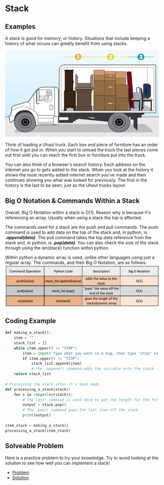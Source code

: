 # **Stack**
## **Examples**

A stack is good for memory, or history. Situations that include keeping a history of what occurs can greatly benefit from using stacks.


![](images/Uhaul_CrossSection.jpg)

Think of loading a Uhaul truck. Each box and piece of furniture has an order of how it got put in. When you start to unload the truck the last pieces come out first until you can reach the first box or furniture put into the truck.

You can also think of a browser's search history. Each address on the internet you go to gets added to the stack. When you look at the history it shows the most recently added internet search you've made and then continues showing you what was looked for previously. The first in the history is the last to be seen, just as the Uhaul trucks layout.

## **Big O Notation & Commands Within a Stack**
Overall, Big O Notation within a stack is O(1). Reason why is because it's referencing an array. Usually when using a stack the top is affected. 

The commands used for a stack are the push and pull commands. The push command is used to add data on the top of the stack and, in python, is ***.append(data)***. The pull command takes the top data reference from the stack and, in python, is ***.pop(data)***. You can also check the size of the stack through using the len(stack) function within python.

Within python a dynamic array is used, unlike other languages using just a regular array. The commands, and their Big O Notation, are as follows:
![](images/stack_commands.png)

## **Coding Example**
```python
def making_a_stack():
    item = ""
    stack_list = []
    while item.upper() != "STOP":
        item = input('Type what you want in a bag, then type "stop" to stop: ')
        if item.upper() != "STOP":
            stack_list.append(item) 
            # the .append() command adds the variable onto the stack
    return stack_list

# Processing the stack after it's been made
def processing_a_stack(stack):
    for x in range(len(stack)): 
        # The len() command is used here to get the length for the for loop
        output = stack.pop() 
        # The .pop() command pops the last item off the stack
        print(output)

item_stack = making_a_stack()
processing_a_stack(item_stack)
```

## **Solveable Problem**
Here is a practice problem to try your knowledge. Try to avoid looking at the solution to see how well you can implement a stack!
- [Problem](PythonStuff/01_stackProblem.py)
- [Solution](PythonStuff/01_stackSolution.py)